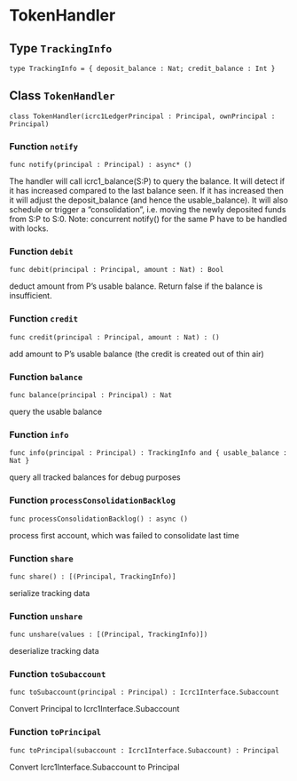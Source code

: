 # TokenHandler

## Type `TrackingInfo`
``` motoko
type TrackingInfo = { deposit_balance : Nat; credit_balance : Int }
```


## Class `TokenHandler`

``` motoko
class TokenHandler(icrc1LedgerPrincipal : Principal, ownPrincipal : Principal)
```


### Function `notify`
``` motoko
func notify(principal : Principal) : async* ()
```

The handler will call icrc1_balance(S:P) to query the balance. It will detect if it has increased compared
to the last balance seen. If it has increased then it will adjust the deposit_balance (and hence the usable_balance).
It will also schedule or trigger a “consolidation”, i.e. moving the newly deposited funds from S:P to S:0.
Note: concurrent notify() for the same P have to be handled with locks.


### Function `debit`
``` motoko
func debit(principal : Principal, amount : Nat) : Bool
```

deduct amount from P’s usable balance. Return false if the balance is insufficient.


### Function `credit`
``` motoko
func credit(principal : Principal, amount : Nat) : ()
```

 add amount to P’s usable balance (the credit is created out of thin air)


### Function `balance`
``` motoko
func balance(principal : Principal) : Nat
```

query the usable balance


### Function `info`
``` motoko
func info(principal : Principal) : TrackingInfo and { usable_balance : Nat }
```

query all tracked balances for debug purposes


### Function `processConsolidationBacklog`
``` motoko
func processConsolidationBacklog() : async ()
```

process first account, which was failed to consolidate last time


### Function `share`
``` motoko
func share() : [(Principal, TrackingInfo)]
```

serialize tracking data


### Function `unshare`
``` motoko
func unshare(values : [(Principal, TrackingInfo)])
```

deserialize tracking data


### Function `toSubaccount`
``` motoko
func toSubaccount(principal : Principal) : Icrc1Interface.Subaccount
```

Convert Principal to Icrc1Interface.Subaccount


### Function `toPrincipal`
``` motoko
func toPrincipal(subaccount : Icrc1Interface.Subaccount) : Principal
```

Convert Icrc1Interface.Subaccount to Principal
